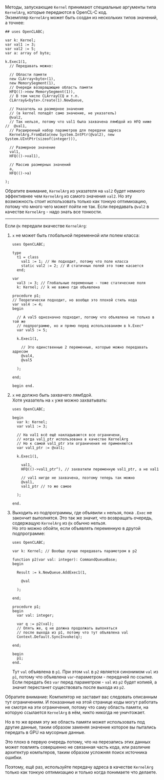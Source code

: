 


Методы, запускающие `Kernel` принимают специальные аргументы типа `KernelArg`, которые передаются в OpenCL-C код.\
Экземпляр `KernelArg` может быть создан из нескольких типов значений, а точнее:
```
## uses OpenCLABC;

var k: Kernel;
var val1 := 3;
var val2 := 5;
var a: array of byte;

k.Exec1(1,
  // Передавать можно:
  
  // Области памяти
  new CLArray<byte>(1),
  new MemorySegment(1),
  // Очереди возвращающие область памяти
  HFQ(()->new MemorySegment(1)),
  // В том числе CLArrayCCQ и т.п.
  CLArray&<byte>.Create(1).NewQueue,
  
  // Указатель на размерное значение
  // (в kernel попадёт само значение, не указатель)
  @val2,
  // Так нельзя, потому что val1 была захвачена лямбдой из HFQ ниже
//  @val1,
  // Расширенный набор параметров для передачи адреса
  KernelArg.FromData(new System.IntPtr(@val2), new System.UIntPtr(sizeof(integer))),
  
  // Размерное значение
  val1,
  HFQ(()->val1),
  
  // Массив размерных значений
  a,
  HFQ(()->a)
  
);
```
Обратите внимание, `KernelArg` из указателя на `val2` будет немного эффективнее
чем `KernelArg` из самого значения `val2`. Но эту возможность стоит использовать
только как тонкую оптимизацию, потому что много чего может пойти не так.
Если передавать `@val2` в качестве `KernelArg` - надо знать все тонкости.

---

Если `@x` передали вкачестве `KernelArg`:

1. `x` не может быть глобальной переменной или полем класса:
   ```
   uses OpenCLABC;
   
   type
     t1 = class
       val1 := 1; // Не подходит, потому что поле класса
       static val2 := 2; // И статичных полей это тоже касается
     end;
     
   var
     val3 := 3; // Глобальные переменные - тоже статические поля
     k: Kernel; // k не важно где объявлена
     
   procedure p1;
   // Теоретически подходит, но вообще это плохой стиль кода
   var val4 := 4;
   begin
     
     // А val5 однозначно подходит, потому что объявлена не только в той же
     // подпрограмме, но и прямо перед использованием в k.Exec*
     var val5 := 5;
     
     k.Exec1(1,
       
       // Это единственные 2 переменные, которые можно передавать адресом
       @val4,
       @val5
       
     );
     
   end;
   
   begin end.
   ```

2. `x` не должно быть захвачего лямбдой.\
   Хотя указатель на `x` уже можно захватывать:
   ```
   uses OpenCLABC;
   
   begin
     var k: Kernel;
     var val1 := 3;
     
     // На val1 всё ещё накладываются все ограничени,
     // когда val1_ptr использована в качестве KernelArg
     // Но к самой val1_ptr эти ограничения не применяются
     var val1_ptr := @val1;
     
     k.Exec1(1,
       
       val1,
       HFQ(()->val1_ptr^), // захватили переменную val1_ptr, а не val1
       
       // val1 нигде не захвачена, поэтому теперь так можно
       @val1,
       val1_ptr // то же самое
       
     );
     
   end.
   ```

3. Выходить из подпрограммы, где объявили `x` нельзя, пока `.Exec` не закончит выполнятся.
   Это так же значит, что возвращать очередь, содержащую `KernelArg` из `@x` обычно нельзя.\
   Но это можно обойти, если объявлять переменную в другой подпрограмме:
   ```
   uses OpenCLABC;
   
   var k: Kernel; // Вообще лучше передавать параметром в p2
   
   function p2(var val: integer): CommandQueueBase;
   begin
     
     Result := k.NewQueue.AddExec1(1,
       
       @val
       
     );
     
   end;
   
   procedure p1;
   begin
     var val: integer;
     
     var q := p2(val);
     // Опять же, q не должна продолжать выпоняться
     // после выхода из p1, потому что тут объявлена val
     Context.Default.SyncInvoke(q);
     
   end;
   
   begin
     p1;
   end.
   ```
   Тут `val` объявлена в `p1`. При этом `val` в `p2` является синонимом `val` из `p1`,
   потому что объявлена `var`-параметром - передачей по ссылке.\
   Если передать без `var` перед параметром - `val` из `p2` будет копией,
   а значит перестанет существовать после выхода из `p2`.

Обратите внимание: Компилятор не заставит вас следовать описанным тут ограничениям.
И показанные на этой странице коды могут работать не смотря на эти ограничения,
потому что саму область памяти, на которую ссылается `KernelArg` в нём, никто никогда не уничтожает.

Но в то же время эту же область памяти может использовать под другие данные, таким образом
заменяя значение которое вы пытались передать в GPU на мусорные данные.

Это плохо в первую очередь потому, что на перезапись этих данных может повлиять совершенно не связанная
часть кода, или различие архитектур компьтеров, таким образом усложняя поиск источника ошибки.

Поэтому, ещё раз, используйте передачу адреса в качестве `KernelArg` только как тонкую оптимизацию и только когда понимаете что делаете.



